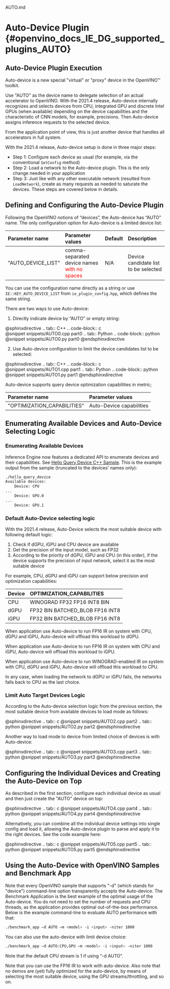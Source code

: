AUTO.md

# Auto-Device Plugin {#openvino_docs_IE_DG_supported_plugins_AUTO}

## Auto-Device Plugin Execution

Auto-device is a new special "virtual" or "proxy" device in the OpenVINO™ toolkit. 

Use "AUTO" as the device name to delegate selection of an actual accelerator to OpenVINO. 
With the 2021.4 release, Auto-device internally recognizes and selects devices from CPU, 
integrated GPU and discrete Intel GPUs (when available) depending on the device capabilities and the characteristic of CNN models, 
for example, precisions. Then Auto-device assigns inference requests to the selected device.

From the application point of view, this is just another device that handles all accelerators in full system. 

With the 2021.4 release, Auto-device setup is done in three major steps:
* Step 1: Configure each device as usual (for example, via the conventional <code>SetConfig</code> method)
* Step 2: Load a network to the Auto-device plugin. This is the only change needed in your application
* Step 3: Just like with any other executable network (resulted from <code>LoadNetwork</code>), create as many requests as needed to saturate the devices. 
These steps are covered below in details.


## Defining and Configuring the Auto-Device Plugin
Following the OpenVINO notions of “devices”, the Auto-device has “AUTO” name. The only configuration option for Auto-device is a limited device list:

| Parameter name     | Parameter values      | Default            |             Description                                                      |
| :---               | :---                  | :---               |:-----------------------------------------------------------------------------|
| "AUTO_DEVICE_LIST" | comma-separated device names <span style="color:red">with no spaces</span>| N/A | Device candidate list to be selected    |

You can use the configuration name directly as a string or use <code>IE::KEY_AUTO_DEVICE_LIST</code> from <code>ie_plugin_config.hpp</code>,
which defines the same string.

There are two ways to use Auto-device:
1. Directly indicate device by “AUTO” or empty string:

@sphinxdirective
.. tab:: C++
	.. code-block:: c  
	@snippet snippets/AUTO0.cpp part0
.. tab:: Python
	.. code-block:: python
	@snippet snippets/AUTO0.py part0
@endsphinxdirective

2. Use Auto-device configuration to limit the device candidates list to be selected:

@sphinxdirective
.. tab:: C++
	.. code-block:: c  
	@snippet snippets/AUTO1.cpp part1
.. tab:: Python
	.. code-block:: python
	@snippet snippets/AUTO1.py part1
@endsphinxdirective


Auto-device supports query device optimization capabilities in metric;

| Parameter name                 | Parameter values         |
| :---                           | :---                     |
| "OPTIMIZATION_CAPABILITIES"    | Auto-Device capabilities |

## Enumerating Available Devices and Auto-Device Selecting Logic

### Enumerating Available Devices

Inference Engine now features a dedicated API to enumerate devices and their capabilities. 
See [Hello Query Device C++ Sample](../../../inference-engine/samples/hello_query_device/README.md).
This is the example output from the sample (truncated to the devices' names only):

```sh
./hello_query_device
Available devices: 
    Device: CPU
...
    Device: GPU.0
...
    Device: GPU.1
```

###	Default Auto-Device selecting logic

With the 2021.4 release, Auto-Device selects the most suitable device with following default logic:
1.	Check if dGPU, iGPU and CPU device are available
2.	Get the precision of the input model, such as FP32
3.	According to the priority of dGPU, iGPU and CPU (in this order), if the device supports the precision of input network, select it as the most suitable device

For example, CPU, dGPU and iGPU can support below precision and optimization capabilities:

| Device   | OPTIMIZATION_CAPABILITIES       |
| :---     | :---                            |
| CPU      | WINOGRAD FP32 FP16 INT8 BIN     |
| dGPU     | FP32 BIN BATCHED_BLOB FP16 INT8 |
| iGPU     | FP32 BIN BATCHED_BLOB FP16 INT8 |

When application use Auto-device to run FP16 IR on system with CPU, dGPU and iGPU, Auto-device will offload this workload to dGPU.

When application use Auto-device to run FP16 IR on system with CPU and iGPU, Auto-device will offload this workload to iGPU.

When application use Auto-device to run WINOGRAD-enabled IR on system with CPU, dGPU and iGPU, Auto-device will offload this workload to CPU.

In any case, when loading the network to dGPU or iGPU fails, the networks falls back to CPU as the last choice.

### Limit Auto Target Devices Logic

According to the Auto-device selection logic from the previous section, 
the most suitable device from available devices to load mode as follows:


@sphinxdirective
.. tab:: c
	@snippet snippets/AUTO2.cpp part2
.. tab:: python
	@snippet snippets/AUTO2.py part2
@endsphinxdirective

Another way to load mode to device from limited choice of devices is with Auto-device:

@sphinxdirective
.. tab:: c
	@snippet snippets/AUTO3.cpp part3
.. tab:: python
	@snippet snippets/AUTO3.py part3
@endsphinxdirective


## Configuring the Individual Devices and Creating the Auto-Device on Top

As described in the first section, configure each individual device as usual and then just create the "AUTO" device on top:


@sphinxdirective
.. tab:: c
	@snippet snippets/AUTO4.cpp part4
.. tab:: python
	@snippet snippets/AUTO4.py part4
@endsphinxdirective

Alternatively, you can combine all the individual device settings into single config and load it, 
allowing the Auto-device plugin to parse and apply it to the right devices. See the code example here:

@sphinxdirective
.. tab:: c
	@snippet snippets/AUTO5.cpp part5
.. tab:: python
	@snippet snippets/AUTO5.py part5
@endsphinxdirective

## Using the Auto-Device with OpenVINO Samples and Benchmark App

Note that every OpenVINO sample that supports "-d" (which stands for "device") command-line option transparently accepts the Auto-device. 
The Benchmark Application is the best example of the optimal usage of the Auto-device. 
You do not need to set the number of requests and CPU threads, as the application provides optimal out-of-the-box performance. 
Below is the example command-line to evaluate AUTO performance with that:

```sh
./benchmark_app –d AUTO –m <model> -i <input> -niter 1000
```
You can also use the auto-device with limit device choice:

```sh
./benchmark_app –d AUTO:CPU,GPU –m <model> -i <input> -niter 1000
```
Note that the default CPU stream is 1 if using “-d AUTO”.

Note that you can use the FP16 IR to work with auto-device.
Also note that no demos are (yet) fully optimized for the auto-device, by means of selecting the most suitable device, using the GPU streams/throttling, and so on.
